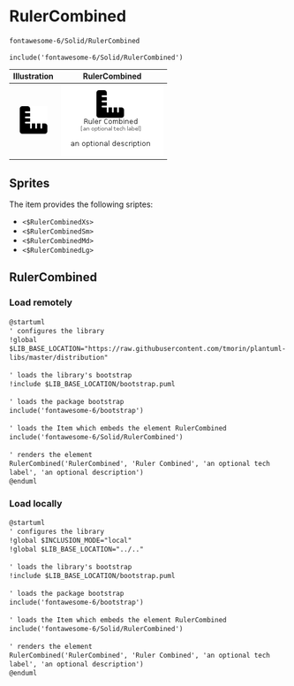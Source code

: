 # RulerCombined


```text
fontawesome-6/Solid/RulerCombined
```

```text
include('fontawesome-6/Solid/RulerCombined')
```



| Illustration | RulerCombined |
| :---: | :---: |
| ![illustration for Illustration](../../fontawesome-6/Solid/RulerCombined.png) | ![illustration for RulerCombined](../../fontawesome-6/Solid/RulerCombined.Local.png) |



## Sprites
The item provides the following sriptes:

- `<$RulerCombinedXs>`
- `<$RulerCombinedSm>`
- `<$RulerCombinedMd>`
- `<$RulerCombinedLg>`





## RulerCombined

### Load remotely
```plantuml
@startuml
' configures the library
!global $LIB_BASE_LOCATION="https://raw.githubusercontent.com/tmorin/plantuml-libs/master/distribution"

' loads the library's bootstrap
!include $LIB_BASE_LOCATION/bootstrap.puml

' loads the package bootstrap
include('fontawesome-6/bootstrap')

' loads the Item which embeds the element RulerCombined
include('fontawesome-6/Solid/RulerCombined')

' renders the element
RulerCombined('RulerCombined', 'Ruler Combined', 'an optional tech label', 'an optional description')
@enduml
```

### Load locally
```plantuml
@startuml
' configures the library
!global $INCLUSION_MODE="local"
!global $LIB_BASE_LOCATION="../.."

' loads the library's bootstrap
!include $LIB_BASE_LOCATION/bootstrap.puml

' loads the package bootstrap
include('fontawesome-6/bootstrap')

' loads the Item which embeds the element RulerCombined
include('fontawesome-6/Solid/RulerCombined')

' renders the element
RulerCombined('RulerCombined', 'Ruler Combined', 'an optional tech label', 'an optional description')
@enduml
```

